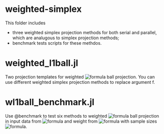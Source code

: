 # weighted-simplex
This folder includes 
- three weighted simplex projection methods for both serial and parallel, which are analugous to simplex projection methods;
- benchmark tests scripts for these methdos.

# weighted_l1ball.jl
Two projection templates for weighted ![formula](https://render.githubusercontent.com/render/math?math=\ell_1) ball projection. You can use different weighted simplex projection methods to replace argument f.

# wl1ball_benchmark.jl
Use @benchmark to test six methods to weighted ![formula](https://render.githubusercontent.com/render/math?math=\ell_1) ball projection in input data from ![formula](https://render.githubusercontent.com/render/math?math=N(0,1)) and weight from ![formula](https://render.githubusercontent.com/render/math?math=U[0,1]) with sample sizes ![formula](https://render.githubusercontent.com/render/math?math=n=10^5,....,10^7).
